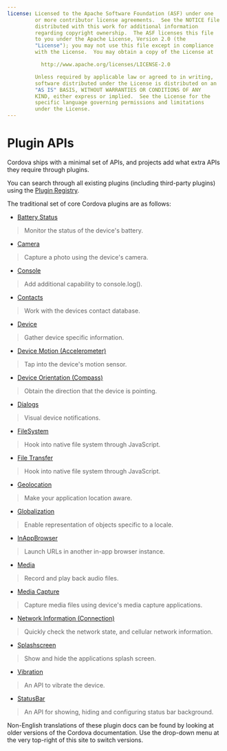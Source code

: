 ```yaml
---
license: Licensed to the Apache Software Foundation (ASF) under one
         or more contributor license agreements.  See the NOTICE file
         distributed with this work for additional information
         regarding copyright ownership.  The ASF licenses this file
         to you under the Apache License, Version 2.0 (the
         "License"); you may not use this file except in compliance
         with the License.  You may obtain a copy of the License at

           http://www.apache.org/licenses/LICENSE-2.0

         Unless required by applicable law or agreed to in writing,
         software distributed under the License is distributed on an
         "AS IS" BASIS, WITHOUT WARRANTIES OR CONDITIONS OF ANY
         KIND, either express or implied.  See the License for the
         specific language governing permissions and limitations
         under the License.
---
```


# Plugin APIs

Cordova ships with a minimal set of APIs, and projects add what extra APIs they require through plugins.

You can search through all existing plugins (including third-party plugins) using the [Plugin Registry](http://plugins.cordova.io/).

The traditional set of core Cordova plugins are as follows:

- [Battery Status](http://plugins.cordova.io/#/package/org.apache.cordova.battery-status)
> Monitor the status of the device's battery.

- [Camera](http://plugins.cordova.io/#/package/org.apache.cordova.camera)
> Capture a photo using the device's camera.

- [Console](http://plugins.cordova.io/#/package/org.apache.cordova.console)
> Add additional capability to console.log().

- [Contacts](http://plugins.cordova.io/#/package/org.apache.cordova.contacts)
> Work with the devices contact database.

- [Device](http://plugins.cordova.io/#/package/org.apache.cordova.device)
> Gather device specific information.

- [Device Motion (Accelerometer)](http://plugins.cordova.io/#/package/org.apache.cordova.device-motion)
> Tap into the device's motion sensor.

- [Device Orientation (Compass)](http://plugins.cordova.io/#/package/org.apache.cordova.device-orientation)
> Obtain the direction that the device is pointing.

- [Dialogs](http://plugins.cordova.io/#/package/org.apache.cordova.dialogs)
> Visual device notifications.

- [FileSystem](http://plugins.cordova.io/#/package/org.apache.cordova.file)
> Hook into native file system through JavaScript.

- [File Transfer](http://plugins.cordova.io/#/package/org.apache.cordova.file-transfer)
> Hook into native file system through JavaScript.

- [Geolocation](http://plugins.cordova.io/#/package/org.apache.cordova.geolocation)
> Make your application location aware.

- [Globalization](http://plugins.cordova.io/#/package/org.apache.cordova.globalization)
> Enable representation of objects specific to a locale.

- [InAppBrowser](http://plugins.cordova.io/#/package/org.apache.cordova.inappbrowser)
> Launch URLs in another in-app browser instance.

- [Media](http://plugins.cordova.io/#/package/org.apache.cordova.media)
> Record and play back audio files.

- [Media Capture](http://plugins.cordova.io/#/package/org.apache.cordova.media-capture)
> Capture media files using device's media capture applications.

- [Network Information (Connection)](http://plugins.cordova.io/#/package/org.apache.cordova.network-information)
> Quickly check the network state, and cellular network information.

- [Splashscreen](http://plugins.cordova.io/#/package/org.apache.cordova.splashscreen)
> Show and hide the applications splash screen.

- [Vibration](http://plugins.cordova.io/#/package/org.apache.cordova.vibration)
> An API to vibrate the device.

- [StatusBar](https://github.com/apache/cordova-plugin-statusbar/blob/master/doc/index.md)
> An API for showing, hiding and configuring status bar background.

Non-English translations of these plugin docs can be found by looking at older versions of the Cordova documentation.
Use the drop-down menu at the very top-right of this site to switch versions.


